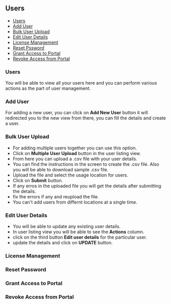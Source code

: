 ## Users
<!-- TOC -->

* [Users](/doc/users.md#users)  
* [Add User](/doc/users.md#add-user)  
* [Bulk User Upload](/doc/users.md#bulk-user-upload)  
* [Edit User Details](/doc/users.md#edit-user-details)  
* [License Management](/doc/users.md#license-management)  
* [Reset Pssword](/doc/users.md#reset-password)  
* [Grant Access to Portal](/doc/users.md#grant-access-to-portal)  
* [Revoke Access from Portal](/doc/users.md#revoke-access-from-portal)  
    
<!-- TOC -->

### Users  
You will be able to view all your users here and you can perform various actions as the part of user management.  

### Add User  
For adding a new user, you can click on **Add New User** button it will redirected you to the new view from there, you can fill the details and create a user.  

### Bulk User Upload  
* For adding multiple users together you can use this option.  
* Click on **Multiple User Upload** button in the user listing view. 
* From here you can upload a .csv file with your user details.  
* You can find the instructions in the screen to create the .csv file. Also you will be able to download sample .csv file.  
* Upload the file and select the usage location for users.  
* Click on **Submit** button.  
* If any erros in the uploaded file you will get the details after submitting the details.  
* fix the errors if any and reupload the file.  
* You can't add users from differnt locations at a single time.  


### Edit User Details  
* You will be able to update any existing user details.  
* In user listing view you will be able to see the **Actions** column.  
* click on the third button **Edit user details** for the particular user.  
* update the details and click on **UPDATE** button.  

### License Management  

### Reset Password  

### Grant Access to Portal  

### Revoke Access from Portal  


